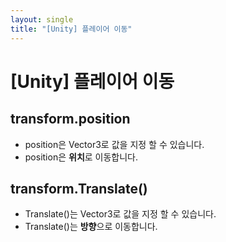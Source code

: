```yaml
---
layout: single
title: "[Unity] 플레이어 이동"
---
```


# [Unity] 플레이어 이동

## transform.position

 - position은 Vector3로 값을 지정 할 수 있습니다.
 - position은 **위치**로 이동합니다.

## transform.Translate()
- Translate()는 Vector3로 값을 지정 할 수 있습니다.
- Translate()는 **방향**으로 이동합니다.
